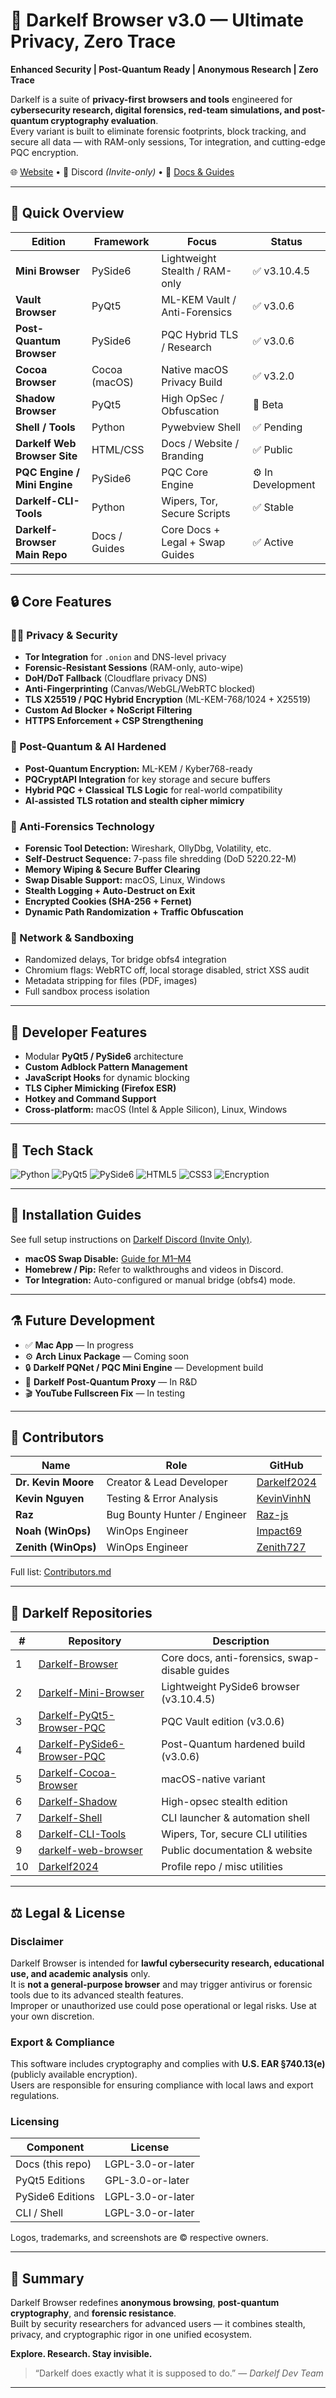 # 🧩 Darkelf Browser v3.0 — Ultimate Privacy, Zero Trace

**Enhanced Security | Post-Quantum Ready | Anonymous Research | Zero Trace**

Darkelf is a suite of **privacy-first browsers and tools** engineered for **cybersecurity research, digital forensics, red-team simulations, and post-quantum cryptography evaluation**.  
Every variant is built to eliminate forensic footprints, block tracking, and secure all data — with RAM-only sessions, Tor integration, and cutting-edge PQC encryption.

🌐 [Website](https://darkelfbrowser.com) • 💬 Discord *(Invite-only)* • 🧠 [Docs & Guides](https://github.com/Darkelf2024/Darkelf-Browser)

---

## 🔑 Quick Overview

| Edition | Framework | Focus | Status |
|----------|------------|--------|---------|
| **Mini Browser** | PySide6 | Lightweight Stealth / RAM-only | ✅ v3.10.4.5 |
| **Vault Browser** | PyQt5 | ML-KEM Vault / Anti-Forensics | ✅ v3.0.6 |
| **Post-Quantum Browser** | PySide6 | PQC Hybrid TLS / Research | ✅ v3.0.6 |
| **Cocoa Browser** | Cocoa (macOS) | Native macOS Privacy Build | ✅ v3.2.0 |
| **Shadow Browser** | PyQt5 | High OpSec / Obfuscation | 🧪 Beta |
| **Shell / Tools** | Python | Pywebview Shell | ✅ Pending |
| **Darkelf Web Browser Site** | HTML/CSS | Docs / Website / Branding | ✅ Public |
| **PQC Engine / Mini Engine** | PySide6 | PQC Core Engine | ⚙️ In Development |
| **Darkelf-CLI-Tools** | Python | Wipers, Tor, Secure Scripts | ✅ Stable |
| **Darkelf-Browser Main Repo** | Docs / Guides | Core Docs + Legal + Swap Guides | ✅ Active |

---

## 🔒 Core Features

### 🕵️‍♂️ Privacy & Security
- **Tor Integration** for `.onion` and DNS-level privacy  
- **Forensic-Resistant Sessions** (RAM-only, auto-wipe)  
- **DoH/DoT Fallback** (Cloudflare privacy DNS)  
- **Anti-Fingerprinting** (Canvas/WebGL/WebRTC blocked)  
- **TLS X25519 / PQC Hybrid Encryption** (ML-KEM-768/1024 + X25519)  
- **Custom Ad Blocker + NoScript Filtering**  
- **HTTPS Enforcement + CSP Strengthening**  

### 🧩 Post-Quantum & AI Hardened
- **Post-Quantum Encryption:** ML-KEM / Kyber768-ready  
- **PQCryptAPI Integration** for key storage and secure buffers  
- **Hybrid PQC + Classical TLS Logic** for real-world compatibility  
- **AI-assisted TLS rotation and stealth cipher mimicry**  

### 🧠 Anti-Forensics Technology
- **Forensic Tool Detection:** Wireshark, OllyDbg, Volatility, etc.  
- **Self-Destruct Sequence:** 7-pass file shredding (DoD 5220.22-M)  
- **Memory Wiping & Secure Buffer Clearing**  
- **Swap Disable Support:** macOS, Linux, Windows  
- **Stealth Logging + Auto-Destruct on Exit**  
- **Encrypted Cookies (SHA-256 + Fernet)**  
- **Dynamic Path Randomization + Traffic Obfuscation**  

### 🧱 Network & Sandboxing
- Randomized delays, Tor bridge obfs4 integration  
- Chromium flags: WebRTC off, local storage disabled, strict XSS audit  
- Metadata stripping for files (PDF, images)  
- Full sandbox process isolation  

---

## 🧰 Developer Features
- Modular **PyQt5 / PySide6** architecture  
- **Custom Adblock Pattern Management**  
- **JavaScript Hooks** for dynamic blocking  
- **TLS Cipher Mimicking (Firefox ESR)**  
- **Hotkey and Command Support**  
- **Cross-platform:** macOS (Intel & Apple Silicon), Linux, Windows  

---

## 🧮 Tech Stack
![Python](https://img.shields.io/badge/Python-%233776AB.svg?style=for-the-badge&logo=python&logoColor=white)
![PyQt5](https://img.shields.io/badge/PyQt5-%231C8C8C.svg?style=for-the-badge&logo=qt&logoColor=white)
![PySide6](https://img.shields.io/badge/PySide6-%2300848C.svg?style=for-the-badge&logo=qt&logoColor=white)
![HTML5](https://img.shields.io/badge/HTML5-%23E34F26.svg?style=for-the-badge&logo=html5&logoColor=white)
![CSS3](https://img.shields.io/badge/CSS3-%231572B6.svg?style=for-the-badge&logo=css3&logoColor=white)
![Encryption](https://img.shields.io/badge/Encryption-%23008C45.svg?style=for-the-badge&logo=lock&logoColor=white)

---

## 🧠 Installation Guides

See full setup instructions on [Darkelf Discord (Invite Only)](https://discord.gg/Invite-Only).

- **macOS Swap Disable:** [Guide for M1–M4](https://github.com/Darkelf2024/Darkelf-Browser/blob/main/disable_swap_macos_guide.md)  
- **Homebrew / Pip:** Refer to walkthroughs and videos in Discord.  
- **Tor Integration:** Auto-configured or manual bridge (obfs4) mode.

---

## ⚗️ Future Development
- ✅ **Mac App** — In progress  
- ⚙️ **Arch Linux Package** — Coming soon  
- 🔒 **Darkelf PQNet / PQC Mini Engine** — Development build  
- 🧩 **Darkelf Post-Quantum Proxy** — In R&D  
- 🎬 **YouTube Fullscreen Fix** — In testing  

---

## 👥 Contributors
| Name | Role | GitHub |
|------|------|---------|
| **Dr. Kevin Moore** | Creator & Lead Developer | [Darkelf2024](https://github.com/Darkelf2024) |
| **Kevin Nguyen** | Testing & Error Analysis | [KevinVinhN](https://github.com/KevinVinhN) |
| **Raz** | Bug Bounty Hunter / Engineer | [Raz-js](https://github.com/Raz-js) |
| **Noah (WinOps)** | WinOps Engineer | [Impact69](https://github.com/Impact69) |
| **Zenith (WinOps)** | WinOps Engineer | [Zenith727](https://github.com/Zenith727) |

Full list: [Contributors.md](https://github.com/Darkelf2024/Darkelf-Browser/blob/main/Contributors.md)

---

## 📂 Darkelf Repositories

| # | Repository | Description |
|---|-------------|--------------|
| 1 | [Darkelf-Browser](https://github.com/Darkelf2024/Darkelf-Browser) | Core docs, anti-forensics, swap-disable guides |
| 2 | [Darkelf-Mini-Browser](https://github.com/Darkelf2024/Darkelf-Mini-Browser) | Lightweight PySide6 browser (v3.10.4.5) |
| 3 | [Darkelf-PyQt5-Browser-PQC](https://github.com/Darkelf2024/Darkelf-PyQt5-Browser-PQC) | PQC Vault edition (v3.0.6) |
| 4 | [Darkelf-PySide6-Browser-PQC](https://github.com/Darkelf2024/Darkelf-PySide6-Browser-PQC) | Post-Quantum hardened build (v3.0.6) |
| 5 | [Darkelf-Cocoa-Browser](https://github.com/Darkelf2024/Darkelf-Cocoa-Browser) | macOS-native variant |
| 6 | [Darkelf-Shadow](https://github.com/Darkelf2024/Darkelf-Shadow) | High-opsec stealth edition |
| 7 | [Darkelf-Shell](https://github.com/Darkelf2024/Darkelf-Shell) | CLI launcher & automation shell |
| 8 | [Darkelf-CLI-Tools](https://github.com/Darkelf2024/Darkelf-CLI-Tools) | Wipers, Tor, secure CLI utilities |
| 9 | [darkelf-web-browser](https://github.com/Darkelf2024/darkelf-web-browser) | Public documentation & website |
| 10 | [Darkelf2024](https://github.com/Darkelf2024/Darkelf2024) | Profile repo / misc utilities |

---

## ⚖️ Legal & License

### Disclaimer
Darkelf Browser is intended for **lawful cybersecurity research, educational use, and academic analysis** only.  
It is **not a general-purpose browser** and may trigger antivirus or forensic tools due to its advanced stealth features.  
Improper or unauthorized use could pose operational or legal risks. Use at your own discretion.

### Export & Compliance
This software includes cryptography and complies with **U.S. EAR §740.13(e)** (publicly available encryption).  
Users are responsible for ensuring compliance with local laws and export regulations.

### Licensing
| Component | License |
|------------|----------|
| Docs (this repo) | LGPL-3.0-or-later |
| PyQt5 Editions | GPL-3.0-or-later |
| PySide6 Editions | LGPL-3.0-or-later |
| CLI / Shell | LGPL-3.0-or-later |

Logos, trademarks, and screenshots are © respective owners.

---

## 🌟 Summary
Darkelf Browser redefines **anonymous browsing**, **post-quantum cryptography**, and **forensic resistance**.  
Built by security researchers for advanced users — it combines stealth, privacy, and cryptographic rigor in one unified ecosystem.

**Explore. Research. Stay invisible.**

> “Darkelf does exactly what it is supposed to do.” — *Darkelf Dev Team*

---
